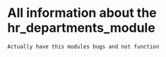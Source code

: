 # All information about the hr_departments_module
    Actually have this modules bugs and not function
    